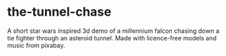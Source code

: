 # the-tunnel-chase
A short star wars inspired 3d demo of a millennium falcon chasing down a tie fighter through an asteroid tunnel. 
Made with licence-free models and music from pixabay.
